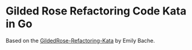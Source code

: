 # Gilded Rose Refactoring Code Kata in Go

Based on the [GildedRose-Refactoring-Kata](https://github.com/emilybache/GildedRose-Refactoring-Kata/tree/master/go)
by Emily Bache.
